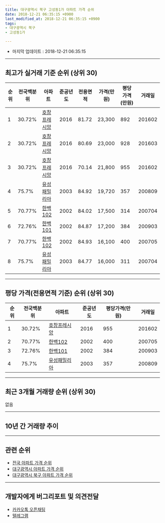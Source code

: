```yaml
---
title: 대구광역시 북구 고성동1가 아파트 가격 순위
date: 2018-12-21 06:35:15 +0900
last_modified_at: 2018-12-21 06:35:15 +0900
tags:
- 대구광역시 북구
- 고성동1가

---
```


* 마지막 업데이트 : 2018-12-21 06:35:15

---

## 최고가 실거래 기준 순위 (상위 30)


|순위|전국백분위|아파트|준공년도|전용면적|가격(만원)|평당가격(만원)|거래일|
|---|---|---|---|---|---|---|---|
|1|30.72%|[호창프레시앙](https://search.naver.com/search.naver?query=%EB%8C%80%EA%B5%AC%EA%B4%91%EC%97%AD%EC%8B%9C+%EB%B6%81%EA%B5%AC+%EA%B3%A0%EC%84%B1%EB%8F%991%EA%B0%80+%ED%98%B8%EC%B0%BD%ED%94%84%EB%A0%88%EC%8B%9C%EC%95%99)|2016|81.72|23,300|892|201602|
|2|30.72%|[호창프레시앙](https://search.naver.com/search.naver?query=%EB%8C%80%EA%B5%AC%EA%B4%91%EC%97%AD%EC%8B%9C+%EB%B6%81%EA%B5%AC+%EA%B3%A0%EC%84%B1%EB%8F%991%EA%B0%80+%ED%98%B8%EC%B0%BD%ED%94%84%EB%A0%88%EC%8B%9C%EC%95%99)|2016|80.69|23,000|928|201603|
|3|30.72%|[호창프레시앙](https://search.naver.com/search.naver?query=%EB%8C%80%EA%B5%AC%EA%B4%91%EC%97%AD%EC%8B%9C+%EB%B6%81%EA%B5%AC+%EA%B3%A0%EC%84%B1%EB%8F%991%EA%B0%80+%ED%98%B8%EC%B0%BD%ED%94%84%EB%A0%88%EC%8B%9C%EC%95%99)|2016|70.14|21,800|955|201602|
|4|75.7%|[유성패밀리아](https://search.naver.com/search.naver?query=%EB%8C%80%EA%B5%AC%EA%B4%91%EC%97%AD%EC%8B%9C+%EB%B6%81%EA%B5%AC+%EA%B3%A0%EC%84%B1%EB%8F%991%EA%B0%80+%EC%9C%A0%EC%84%B1%ED%8C%A8%EB%B0%80%EB%A6%AC%EC%95%84)|2003|84.92|19,720|357|200809|
|5|70.77%|[한백102](https://search.naver.com/search.naver?query=%EB%8C%80%EA%B5%AC%EA%B4%91%EC%97%AD%EC%8B%9C+%EB%B6%81%EA%B5%AC+%EA%B3%A0%EC%84%B1%EB%8F%991%EA%B0%80+%ED%95%9C%EB%B0%B1102)|2002|84.02|17,500|314|200704|
|6|72.76%|[한백101](https://search.naver.com/search.naver?query=%EB%8C%80%EA%B5%AC%EA%B4%91%EC%97%AD%EC%8B%9C+%EB%B6%81%EA%B5%AC+%EA%B3%A0%EC%84%B1%EB%8F%991%EA%B0%80+%ED%95%9C%EB%B0%B1101)|2002|84.87|17,200|384|200903|
|7|70.77%|[한백102](https://search.naver.com/search.naver?query=%EB%8C%80%EA%B5%AC%EA%B4%91%EC%97%AD%EC%8B%9C+%EB%B6%81%EA%B5%AC+%EA%B3%A0%EC%84%B1%EB%8F%991%EA%B0%80+%ED%95%9C%EB%B0%B1102)|2002|84.93|16,100|400|200705|
|8|75.7%|[유성패밀리아](https://search.naver.com/search.naver?query=%EB%8C%80%EA%B5%AC%EA%B4%91%EC%97%AD%EC%8B%9C+%EB%B6%81%EA%B5%AC+%EA%B3%A0%EC%84%B1%EB%8F%991%EA%B0%80+%EC%9C%A0%EC%84%B1%ED%8C%A8%EB%B0%80%EB%A6%AC%EC%95%84)|2003|84.77|16,000|311|200704|


---

## 평당 가격(전용면적 기준) 순위 (상위 30)


|순위|전국백분위|아파트|준공년도|평당가격(만원)|거래일|
|---|---|---|---|---|---|
|1|30.72%|[호창프레시앙](https://search.naver.com/search.naver?query=%EB%8C%80%EA%B5%AC%EA%B4%91%EC%97%AD%EC%8B%9C+%EB%B6%81%EA%B5%AC+%EA%B3%A0%EC%84%B1%EB%8F%991%EA%B0%80+%ED%98%B8%EC%B0%BD%ED%94%84%EB%A0%88%EC%8B%9C%EC%95%99)|2016|955|201602|
|2|70.77%|[한백102](https://search.naver.com/search.naver?query=%EB%8C%80%EA%B5%AC%EA%B4%91%EC%97%AD%EC%8B%9C+%EB%B6%81%EA%B5%AC+%EA%B3%A0%EC%84%B1%EB%8F%991%EA%B0%80+%ED%95%9C%EB%B0%B1102)|2002|400|200705|
|3|72.76%|[한백101](https://search.naver.com/search.naver?query=%EB%8C%80%EA%B5%AC%EA%B4%91%EC%97%AD%EC%8B%9C+%EB%B6%81%EA%B5%AC+%EA%B3%A0%EC%84%B1%EB%8F%991%EA%B0%80+%ED%95%9C%EB%B0%B1101)|2002|384|200903|
|4|75.7%|[유성패밀리아](https://search.naver.com/search.naver?query=%EB%8C%80%EA%B5%AC%EA%B4%91%EC%97%AD%EC%8B%9C+%EB%B6%81%EA%B5%AC+%EA%B3%A0%EC%84%B1%EB%8F%991%EA%B0%80+%EC%9C%A0%EC%84%B1%ED%8C%A8%EB%B0%80%EB%A6%AC%EC%95%84)|2003|357|200809|


---

## 최근 3개월 거래량 순위 (상위 30)

없음

---

## 10년 간 거래량 추이


<div style="width:100%;">
    <canvas id="deal_progress" height="250"></canvas>
</div>

<script>
new Chart(document.getElementById("deal_progress"), {
    type: 'line',
    data: {
        labels: ['200812','200901','200902','200903','200904','200905','200906','200907','200908','200909','200910','200911','200912','201001','201002','201003','201004','201005','201006','201007','201008','201009','201010','201011','201012','201101','201102','201103','201104','201105','201106','201107','201108','201109','201110','201111','201112','201201','201202','201203','201204','201205','201206','201207','201208','201209','201210','201211','201212','201301','201302','201303','201304','201305','201306','201307','201308','201309','201310','201311','201312','201401','201402','201403','201404','201405','201406','201407','201408','201409','201410','201411','201412','201501','201502','201503','201504','201505','201506','201507','201508','201509','201510','201511','201512','201601','201602','201603','201604','201605','201606','201607','201608','201609','201610','201611','201612','201701','201702','201703','201704','201705','201706','201707','201708','201709','201710','201711','201712','201801','201802','201803','201804','201805','201806','201807','201808','201809','201810','201811','201812'],
        datasets: [{
            label: '실거래 수',
            pointRadius: 1,
            data: [1, 0, 0, 1, 0, 0, 1, 0, 0, 2, 0, 0, 0, 0, 0, 0, 0, 1, 0, 0, 0, 0, 0, 0, 0, 0, 0, 1, 0, 0, 1, 1, 0, 0, 0, 0, 0, 0, 0, 0, 1, 0, 0, 0, 1, 0, 0, 1, 0, 0, 0, 1, 0, 0, 1, 0, 1, 0, 1, 0, 0, 0, 0, 0, 1, 0, 0, 0, 0, 0, 0, 1, 0, 1, 0, 1, 0, 1, 0, 0, 0, 0, 0, 0, 0, 0, 5, 2, 2, 1, 0, 0, 0, 1, 0, 0, 0, 0, 1, 0, 0, 0, 0, 0, 0, 0, 0, 0, 1, 1, 1, 0, 1, 0, 1, 0, 0, 0, 0, 0, 0],
            borderColor: "rgba(255, 201, 14, 1)",
            backgroundColor: "rgba(255, 201, 14, 0.5)",
            fill: true,
        }]
    },
    options: {
        responsive: true,
        title: {
            display: true,
            text: '10년간 거래량 추이'
        },
        tooltips: {
            mode: 'index',
            intersect: false,
        },
        hover: {
            mode: 'nearest',
            intersect: true
        },
        scales: {
            xAxes: [{
                display: true,
                scaleLabel: {
                    display: true,
                    labelString: '년/월'
                }
            }],
            yAxes: [{
                display: true,
                ticks: {
                    suggestedMin: 0,
                },
                scaleLabel: {
                    display: true,
                    labelString: '실거래 수'
                }
            }]
        }
    }
});

</script>


---

## 관련 순위

- [전국 아파트 가격 순위](https://inasie.github.io/apt-ranking/전국)
- [대구광역시 아파트 가격 순위](https://inasie.github.io/apt-ranking/대구광역시)
- [대구광역시 북구 아파트 가격 순위](https://inasie.github.io/apt-ranking/대구광역시-북구)


---

## 개발자에게 버그리포트 및 의견전달

- [카카오톡 오픈채팅](https://open.kakao.com/o/gLJUAP4)
- [텔레그램](https://t.me/inasie)

